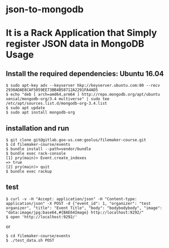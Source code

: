 json-to-mongodb
===========
It is a Rack Application that Simply register JSON data in MongoDB
Usage
==========
## Install the required dependencies: Ubuntu 16.04
```
$ sudo apt-key adv --keyserver hkp://keyserver.ubuntu.com:80 --recv 2930ADAE8CAF5059EE73BB4B58712A2291FA4AD5
$ echo "deb [ arch=amd64,arm64 ] http://repo.mongodb.org/apt/ubuntu xenial/mongodb-org/3.4 multiverse" | sudo tee /etc/apt/sources.list.d/mongodb-org-3.4.list
$ sudo apt update
$ sudo apt install mongodb-org
```

## installation and run
```
$ git clone git@gitlab.goo-us.com:goolus/filemaker-course.git
$ cd filemaker-course/events
$ bundle install --path=vendor/bundle
$ bundle exec rack-console
[1] pry(main)> Event.create_indexes
=> true
[2] pry(main)> quit
$ bundle exec rackup
```

## test
```
$ curl -v -H "Accept: application/json" -H "Content-type: application/json" -X POST -d {"event_id": 1, "organizer": "test organizer", "title": "Event Title", "body": "bodybodybody", "image": "data:image/jpg:base64,#{BAE64Image} http://localhost:9292/"
$ open 'http://localhost:9292/'
```
or
```
$ cd filemaker-course/events
$ ./test_data.sh POST
```
